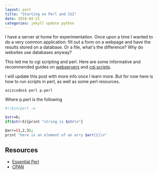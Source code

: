 ```yaml
---
layout: post
title: "Starting on Perl and CGI"
date: 2018-04-21
categories: jekyll update python
---
```


I have a server at home for experimentation. Once upon a time I wanted to do a very common application: fill out a form on a webpage and have the results stored on a database. Or a file, what's the difference? Why do websites use databases anyway?

This led me to cgi scripting and perl. Here are some informative and recommended guides on [webservers](https://computer.howstuffworks.com/web-server.htm) and [cgi scripts](https://computer.howstuffworks.com/cgi.htm).

I will update this post with more info once I learn more. But for now here is how to run scripts in perl, as well as some perl resources.

```
azizcodes$ perl p.perl
```
Where p.perl is the following

``` bash
#!/bin/perl -w

$str=6;
if($str>5){print "string is $str\n"}

@arr=(1,2,3);
print "here is an element of an arry $arr[1]\n"
```

## Resources
* [Essential Perl](http://cslibrary.stanford.edu/108/EssentialPerl.html)
* [CPAN](https://www.cpan.org)